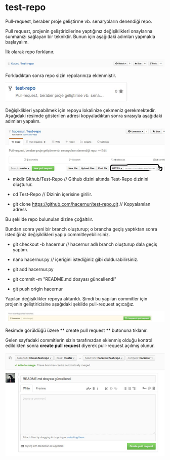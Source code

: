 # test-repo
Pull-request, beraber proje geliştirme vb. senaryoların denendiği repo.

Pull request, projenin geliştiricilerine yaptığınız değişiklikleri onaylarına sunmanızı sağlayan bir tekniktir.
Bunun için aşağıdaki adımları yapmakla başlayalım.

İlk olarak repo forklanır.

![1](Ekran_Fotolari/resim1.jpeg)

Forkladıktan sonra repo sizin repolarınıza eklenmiştir.

![2](Ekran_Fotolari/resim2.jpeg)

Değişiklikleri yapabilmek için repoyu lokalinize çekmeniz gerekmektedir.
Aşağıdaki resimde gösterilen adresi kopyaladıktan sonra sırasıyla aşağıdaki adımları yapalım.

![3](Ekran_Fotolari/resim3.jpeg)

* mkdir Github/Test-Repo
 // Github dizini altında Test-Repo dizinini oluşturur.

* cd Test-Repo
// Dizinin içerisine girilir.

* git clone https://github.com/hacernur/test-repo.git
 // Kopyalanılan adress

Bu şekilde repo bulunulan dizine çoğaltılır.

Bundan sonra yeni bir branch oluşturup; o brancha geçiş yaptıktan sonra istediğiniz değişiklikleri yapıp commitleyebilirsiniz.

* git checkout -b hacernur
// hacernur adlı branch oluşturup dala geçiş yaptım.

* nano hacernur.py
// içeriğini istediğiniz gibi doldurabilirsiniz.

* git add hacernur.py
* git commit -m "README.md dosyası güncellendi"
* git push origin hacernur

Yapılan değişiklikler repoya aktarıldı.
Şimdi bu yapılan commitler için projenin geliştiricisine aşağıdaki şekilde pull-request açıcağız.

![4](Ekran_Fotolari/resim4.jpeg)

Resimde görüldüğü üzere ** create pull request **  butonuna tıklanır.

Gelen sayfadaki commitlerin sizin tarafınızdan eklenmiş olduğu kontrol edildikten sonra **create pull request** diyerek pull-request açılmış olunur.

![5](Ekran_Fotolari/resim5.jpeg)
